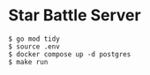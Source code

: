 # Star Battle  Server

```
$ go mod tidy
$ source .env
$ docker compose up -d postgres
$ make run
```
